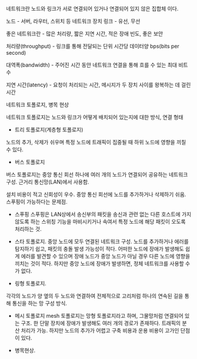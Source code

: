 네트워크란 노드와 링크가 서로 연결되어 있거나 연결되어 있지 않은 집합체 이다.

노드 - 서버, 라우터, 스위치 등 네트워크 장치
링크 - 유선, 무선


좋은 네트워크란 - 많은 처리량, 짧은 지연 시간, 적은 장애 빈도, 좋은 보안

처리량(throughput) - 링크를 통해 전달되는 단위 시간당 데이터양 bps(bits per second)

대역폭(bandwidth) - 주어진 시간 동안 네트워크 연결을 통해 흐를 수 있는 최대 비트 수

지연 시간(latency) - 요청이 처리되는 시간, 메시지가 두 장치 사이를 왕복하는 데 걸린 시간




네트워크 토폴로지, 병목 현상

네트워크 토폴로지는 노드와 링크가 어떻게 배치되어 있는지에 대한 방식, 연결 형태

- 트리 토폴로지(계층형 토폴로지)

노드의 추가, 삭제가 쉬우며 특정 노드에 트래픽이 집중될 때 하위 노드에 영향을 끼칠 수 있다.

- 버스 토폴로지

버스 토폴로지는 중앙 통신 회선 하나에 여러 개의 노드가 연결되어 공유하는 네트워크 구성. 근거리 통신망(LAN)에서 사용함.

설치 비용이 적고 신회성이 우수. 중앙 통신 회선에 노드를 추가하거나 삭제하기 쉬움. 스푸핑이 가능하다는 문제점.

- 스푸핑
스푸핑은 LAN상에서 송신부의 패킷을 송신과 관련 없는 다른 호스트에 가지 않도록 하는 스위칭 기능을 마비시키거나 속여서 특정 노드에 해당 패킷이 오도록 처리하는 것.

- 스타 토폴로지. 
중앙 노드에 모두 연결된 네트워크 구성. 노드를 추가하거나 에러를 탐지하기 쉽고, 패킷의 충돌 발생 가능성이 적다. 어떠한 노드에 장애가 발생해도 쉽게 에러를 발견할 수 있으며 장애 노드가 중앙 노드가 아닐 경우 다른 노드에 영향을 끼치는 것이 적다. 하지만 중앙 노드에 장애가 발생하면, 정체 네트워크를 사용할 수가 없다.

- 링형 토폴로지.

각각의 노드가 양 옆의 두 노드와 연결하여 전체적으로 고리처럼 하나의 연속된 길을 통해 통신을 하는 망 구성 방식.

- 메시 토폴로지
  mesh 토폴로지는 망형 토폴로지라고 하며, 그물망처럼 연결되어 있는 구조.
한 단말 장치에 장애가 발생해도 여러 개의 경로가 존재하다. 트래픽의 분산 처리가 가능. 하지만 노드의 추가가 어렵고 구축 비용과 운용 비용이 고가인 단점이 있다.

- 병목현상.









